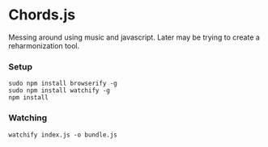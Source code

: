 # Chords.js
Messing around using music and javascript.
Later may be trying to create a reharmonization tool.

### Setup
```
sudo npm install browserify -g
sudo npm install watchify -g
npm install
```

### Watching
```
watchify index.js -o bundle.js
```